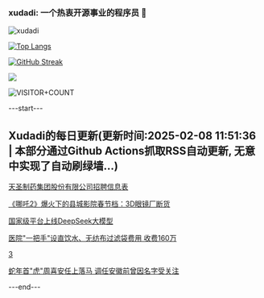 ### xudadi: 一个热衷开源事业的程序员 👋

![xudadi](https://github-readme-stats-git-masterorgs-github-readme-stats-team.vercel.app/api?username=xudadi)

[![Top Langs](https://github-readme-stats.vercel.app/api/top-langs/?username=xudadi)](https://github.com/anuraghazra/github-readme-stats)

[![GitHub Streak](https://streak-stats.demolab.com?user=xudadi&locale=zh_Hans)](https://git.io/streak-stats)

![](https://raw.githubusercontent.com/xudadi/xudadi/main/assets/github-contribution-grid-snake.svg)

![VISITOR+COUNT](https://komarev.com/ghpvc/?username=xudadi&label=VISITOR+COUNT)


---start---

## Xudadi的每日更新(更新时间:2025-02-08 11:51:36 | 本部分通过Github Actions抓取RSS自动更新, 无意中实现了自动刷绿墙...)

[天圣制药集团股份有限公司招聘信息表](https://www.gongkaoleida.com/article/2281184)

[《哪吒2》爆火下的县城影院春节档：3D眼镜厂断货](https://m.163.com/news/article/JNR5J971051492T3.html)

[国家级平台上线DeepSeek大模型](https://m.163.com/news/article/JNR1B2IM051482MP.html)

[医院"一把手"设直饮水、无纺布过滤袋费用 收费160万](https://m.163.com/news/article/JNQQQTE2051492T3.html)

[3](https://m.163.com/touch/news/sub/domestic)

[蛇年首"虎"周喜安任上落马 调任安徽前曾因名字受关注](https://m.163.com/news/article/JNQTKHN40514BE2Q.html)

---end---
